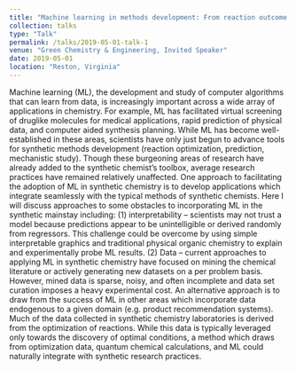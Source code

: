 ```yaml
---
title: "Machine learning in methods development: From reaction outcome prediction to mechanistic understanding"
collection: talks
type: "Talk"
permalink: /talks/2019-05-01-talk-1
venue: "Green Chemistry & Engineering, Invited Speaker"
date: 2019-05-01
location: "Reston, Virginia"
---
```


Machine learning (ML), the development and study of computer algorithms that can learn from data, is increasingly important across a wide array of applications in chemistry. For example, ML has facilitated virtual screening of druglike molecules for medical applications, rapid prediction of physical data, and computer aided synthesis planning. While ML has become well-established in these areas, scientists have only just begun to advance tools for synthetic methods development (reaction optimization, prediction, mechanistic study). Though these burgeoning areas of research have already added to the synthetic chemist’s toolbox, average research practices have remained relatively unaffected. One approach to facilitating the adoption of ML in synthetic chemistry is to develop applications which integrate seamlessly with the typical methods of synthetic chemists. Here I will discuss approaches to some obstacles to incorporating ML in the synthetic mainstay including: (1) interpretability – scientists may not trust a model because predictions appear to be unintelligible or derived randomly from regressors. This challenge could be overcome by using simple interpretable graphics and traditional physical organic chemistry to explain and experimentally probe ML results. (2) Data – current approaches to applying ML in synthetic chemistry have focused on mining the chemical literature or actively generating new datasets on a per problem basis. However, mined data is sparse, noisy, and often incomplete and data set curation imposes a heavy experimental cost. An alternative approach is to draw from the success of ML in other areas which incorporate data endogenous to a given domain (e.g. product recommendation systems). Much of the data collected in synthetic chemistry laboratories is derived from the optimization of reactions. While this data is typically leveraged only towards the discovery of optimal conditions, a method which draws from optimization data, quantum chemical calculations, and ML could naturally integrate with synthetic research practices.
